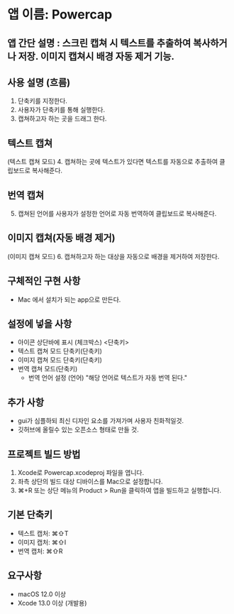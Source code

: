 # 앱 이름: Powercap

## 앱 간단 설명 : 스크린 캡쳐 시 텍스트를 추출하여 복사하거나 저장. 이미지 캡쳐시 배경 자동 제거 기능.

## 사용 설명 (흐름)
1. 단축키를 지정한다.
2. 사용자가 단축키를 통해 실행한다.
3. 캡쳐하고자 하는 곳을 드래그 한다.

## 텍스트 캡쳐
(텍스트 캡쳐 모드)
4. 캡쳐하는 곳에 텍스트가 있다면 텍스트를 자동으로 추출하여 클립보드로 복사해준다.

## 번역 캡쳐
5. 캡쳐된 언어를 사용자가 설정한 언어로 자동 번역하여 클립보드로 복사해준다. 

## 이미지 캡쳐(자동 배경 제거)
(이미지 캡쳐 모드)
6. 캡쳐하고자 하는 대상을 자동으로 배경을 제거하여 저장한다.

## 구체적인 구현 사항
- Mac 에서 설치가 되는 app으로 만든다.

## 설정에 넣을 사항
- 아이콘 상단바에 표시 (체크박스)
<단축키>
- 텍스트 캡쳐 모드 단축키(단축키)
- 이미지 캡쳐 모드 단축키(단축키)
- 번역 캡쳐 모드(단축키)
    - 번역 언어 설정 (언어) "해당 언어로 텍스트가 자동 번역 된다."

## 추가 사항
- gui가 심플하되 최신 디자인 요소를 가져가며 사용자 친화적일것.
- 깃허브에 올릴수 있는 오픈소스 형태로 만들 것.

## 프로젝트 빌드 방법
1. Xcode로 Powercap.xcodeproj 파일을 엽니다.
2. 좌측 상단의 빌드 대상 디바이스를 Mac으로 설정합니다.
3. ⌘+R 또는 상단 메뉴의 Product > Run을 클릭하여 앱을 빌드하고 실행합니다.

## 기본 단축키
- 텍스트 캡처: ⌘⇧T
- 이미지 캡처: ⌘⇧I
- 번역 캡처: ⌘⇧R

## 요구사항
- macOS 12.0 이상
- Xcode 13.0 이상 (개발용)